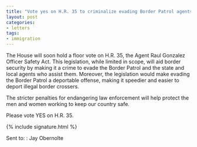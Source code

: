 ```yaml
---
title: "Vote yes on H.R. 35 to criminalize evading Border Patrol agents"
layout: post
categories:
- letters
tags:
- immigration
---
```


The House will soon hold a floor vote on H.R. 35, the Agent Raul Gonzalez Officer Safety Act. This legislation, while limited in scope, will aid border security by making it a crime to evade the Border Patrol and the state and local agents who assist them. Moreover, the legislation would make evading the Border Patrol a deportable offense, making it speedier and easier to deport illegal border crossers.

The stricter penalties for endangering law enforcement will help protect the men and women working to keep our country safe.

Please vote YES on H.R. 35.

{% include signature.html %}

Sent to:
: Jay Obernolte
